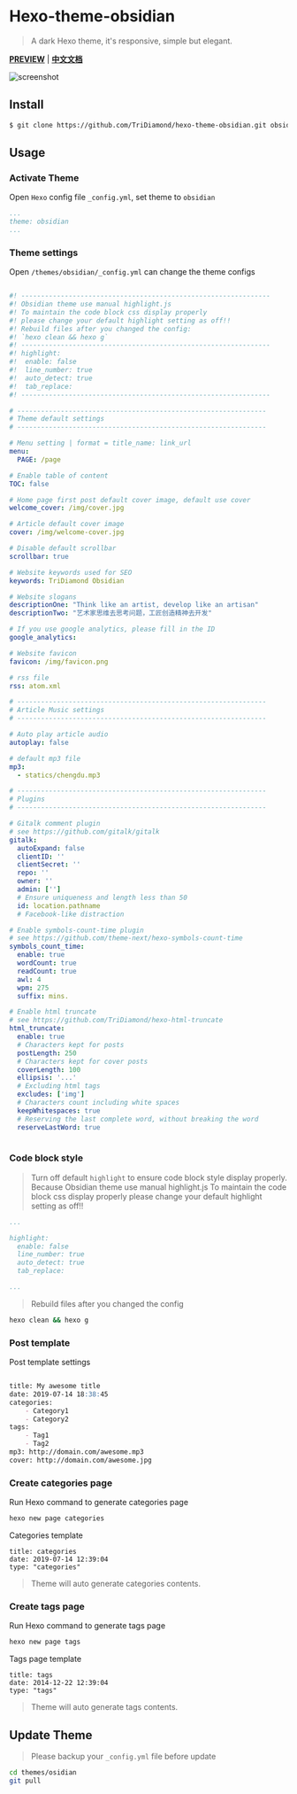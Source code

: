 # Hexo-theme-obsidian
> A dark Hexo theme, it's responsive, simple but elegant.

**[PREVIEW](http://tridiamond.tech)** |
**[中文文档](https://github.com/TriDiamond/hexo-theme-obsidian/blob/master/README_CN.md)**

![screenshot](https://s2.ax1x.com/2019/10/01/uNBcND.png)

## Install

``` bash
$ git clone https://github.com/TriDiamond/hexo-theme-obsidian.git obsidian
```

## Usage

### Activate Theme

Open `Hexo` config file `_config.yml`, set theme to `obsidian`

``` yaml
...
theme: obsidian
...
```

### Theme settings

Open `/themes/obsidian/_config.yml` can change the theme configs

``` yaml

#! ---------------------------------------------------------------
#! Obsidian theme use manual highlight.js
#! To maintain the code block css display properly
#! please change your default highlight setting as off!!
#! Rebuild files after you changed the config:
#! `hexo clean && hexo g`
#! ---------------------------------------------------------------
#! highlight:
#!  enable: false
#!  line_number: true
#!  auto_detect: true
#!  tab_replace:
#! ---------------------------------------------------------------

# ---------------------------------------------------------------
# Theme default settings
# ---------------------------------------------------------------

# Menu setting | format = title_name: link_url
menu:
  PAGE: /page

# Enable table of content
TOC: false

# Home page first post default cover image, default use cover
welcome_cover: /img/cover.jpg

# Article default cover image
cover: /img/welcome-cover.jpg

# Disable default scrollbar
scrollbar: true

# Website keywords used for SEO
keywords: TriDiamond Obsidian

# Website slogans
descriptionOne: "Think like an artist, develop like an artisan"
descriptionTwo: "艺术家思维去思考问题，工匠创造精神去开发"

# If you use google analytics, please fill in the ID
google_analytics:

# Website favicon
favicon: /img/favicon.png

# rss file
rss: atom.xml

# ---------------------------------------------------------------
# Article Music settings
# ---------------------------------------------------------------

# Auto play article audio
autoplay: false

# default mp3 file
mp3: 
  - statics/chengdu.mp3

# ---------------------------------------------------------------
# Plugins
# ---------------------------------------------------------------

# Gitalk comment plugin
# see https://github.com/gitalk/gitalk
gitalk:
  autoExpand: false
  clientID: ''
  clientSecret: ''
  repo: ''
  owner: ''
  admin: ['']
  # Ensure uniqueness and length less than 50
  id: location.pathname
  # Facebook-like distraction

# Enable symbols-count-time plugin
# see https://github.com/theme-next/hexo-symbols-count-time
symbols_count_time:
  enable: true
  wordCount: true
  readCount: true
  awl: 4
  wpm: 275
  suffix: mins.

# Enable html truncate
# see https://github.com/TriDiamond/hexo-html-truncate
html_truncate:
  enable: true
  # Characters kept for posts
  postLength: 250
  # Characters kept for cover posts
  coverLength: 100
  ellipsis: '...'
  # Excluding html tags
  excludes: ['img']
  # Characters count including white spaces
  keepWhitespaces: true
  # Reserving the last complete word, without breaking the word
  reserveLastWord: true
  
```

### Code block style

> Turn off default `highlight` to ensure code block style display properly. 
  Because Obsidian theme use manual highlight.js
  To maintain the code block css display properly
  please change your default highlight setting as off!!

```yaml
...

highlight:
  enable: false
  line_number: true
  auto_detect: true
  tab_replace:

...
```

> Rebuild files after you changed the config

```bash
hexo clean && hexo g
```

### Post template

Post template settings

``` markdown

title: My awesome title
date: 2019-07-14 18:38:45
categories:
    - Category1
    - Category2
tags: 
    - Tag1
    - Tag2
mp3: http://domain.com/awesome.mp3
cover: http://domain.com/awesome.jpg

```

### Create categories page

Run Hexo command to generate categories page

```bash
hexo new page categories
```

Categories template

```
title: categories
date: 2019-07-14 12:39:04
type: "categories"
```

> Theme will auto generate categories contents.

### Create tags page

Run Hexo command to generate tags page

```bash
hexo new page tags
```

Tags page template

```
title: tags
date: 2014-12-22 12:39:04
type: "tags"
```

> Theme will auto generate tags contents.

## Update Theme

> Please backup your `_config.yml` file before update

``` bash
cd themes/osidian
git pull
```